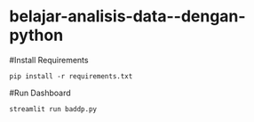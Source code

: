 # belajar-analisis-data--dengan-python

#Install Requirements

```
pip install -r requirements.txt

```

#Run Dashboard

```
streamlit run baddp.py